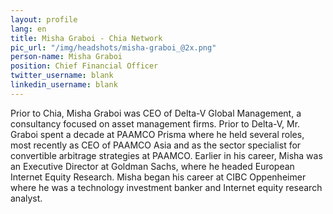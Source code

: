 ```yaml
---
layout: profile
lang: en
title: Misha Graboi - Chia Network
pic_url: "/img/headshots/misha-graboi_@2x.png"
person-name: Misha Graboi
position: Chief Financial Officer
twitter_username: blank
linkedin_username: blank
---
```


Prior to Chia, Misha Graboi was CEO of Delta-V Global Management, a consultancy focused on asset management firms. Prior to Delta-V, Mr. Graboi spent a decade at PAAMCO Prisma where he held several roles, most recently as CEO of PAAMCO Asia and as the sector specialist for convertible arbitrage strategies at PAAMCO. Earlier in his career, Misha was an Executive Director at Goldman Sachs, where he headed European Internet Equity Research. Misha began his career at CIBC Oppenheimer where he was a technology investment banker and Internet equity research analyst.